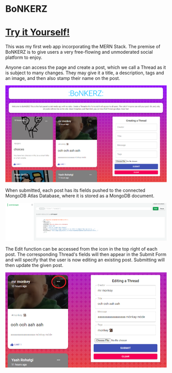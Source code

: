 # BoNKERZ

# [Try it Yourself!](https://bonkerz.herokuapp.com)

This was my first web app incorporating the MERN Stack. The premise of BoNKERZ is to give users a very free-flowing and unmoderated social platform to enjoy.

Anyone can access the page and create a post, which we call a Thread as it is subject to many changes. They may give it a title, a description, tags and an image, and then also stamp their name on the post.

![PageScreenshot](/screenshots/webpage.png/)

When submitted, each post has its fields pushed to the connected MongoDB Atlas Database, where it is stored as a MongoDB document.

![DatabaseScreenshot](/screenshots/db.png/)

The Edit function can be accessed from the icon in the top right of each post. The corresponding Thread's fields will then appear in the Submit Form and will specify that the user is now editing an existing post. Submitting will then update the given post.

![EditScreenshot](/screenshots/edit.png/)
